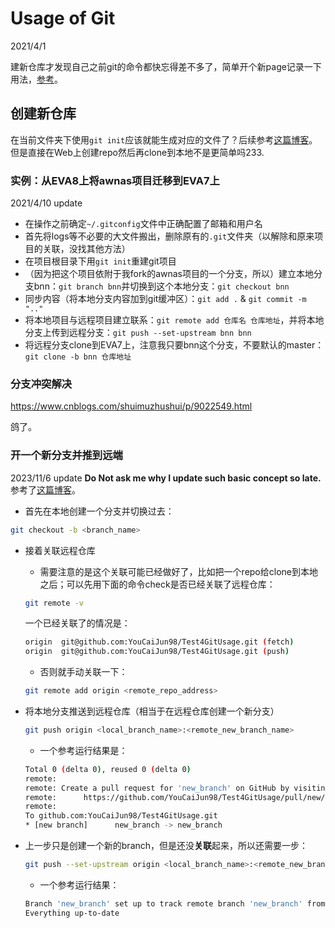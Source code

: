 # Usage of Git  

2021/4/1  

建新仓库才发现自己之前git的命令都快忘得差不多了，简单开个新page记录一下用法，[参考](https://www.bootcss.com/p/git-guide/)。  


## 创建新仓库  
在当前文件夹下使用`git init`应该就能生成对应的文件了？后续参考[这篇博客](https://blog.csdn.net/zamamiro/article/details/70172900)。但是直接在Web上创建repo然后再clone到本地不是更简单吗233.  

### 实例：从EVA8上将awnas项目迁移到EVA7上  
2021/4/10 update  
* 在操作之前确定`~/.gitconfig`文件中正确配置了邮箱和用户名  
* 首先将logs等不必要的大文件搬出，删除原有的`.git`文件夹（以解除和原来项目的关联，没找其他方法）  
* 在项目根目录下用`git init`重建git项目  
* （因为把这个项目依附于我fork的awnas项目的一个分支，所以）建立本地分支bnn：`git branch bnn`并切换到这个本地分支：`git checkout bnn`  
* 同步内容（将本地分支内容加到git缓冲区）：`git add .` & `git commit -m ".."`  
* 将本地项目与远程项目建立联系：`git remote add 仓库名 仓库地址`，并将本地分支上传到远程分支：`git push --set-upstream bnn bnn`  
* 将远程分支clone到EVA7上，注意我只要bnn这个分支，不要默认的master：`git clone -b bnn 仓库地址`  

### 分支冲突解决  
https://www.cnblogs.com/shuimuzhushui/p/9022549.html  

鸽了。  


### 开一个新分支并推到远端   
2023/11/6 update
**Do Not ask me why I update such basic concept so late.**  
参考了[这篇博客](https://blog.csdn.net/wangfei0225_/article/details/130734732)。  
* 首先在本地创建一个分支并切换过去：
```bash
git checkout -b <branch_name>
```
* 接着关联远程仓库  
    * 需要注意的是这个关联可能已经做好了，比如把一个repo给clone到本地之后；可以先用下面的命令check是否已经关联了远程仓库：  
    ```bash
    git remote -v
    ```  
    一个已经关联了的情况是：
    ```bash
    origin  git@github.com:YouCaiJun98/Test4GitUsage.git (fetch)
    origin  git@github.com:YouCaiJun98/Test4GitUsage.git (push)
    ```  
    * 否则就手动关联一下：  
    ```bash  
    git remote add origin <remote_repo_address>
    ```  
* 将本地分支推送到远程仓库（相当于在远程仓库创建一个新分支）  
    ```bash  
    git push origin <local_branch_name>:<remote_new_branch_name>  
    ``` 

    * 一个参考运行结果是：  
    ```bash  
    Total 0 (delta 0), reused 0 (delta 0)
    remote:
    remote: Create a pull request for 'new_branch' on GitHub by visiting:
    remote:      https://github.com/YouCaiJun98/Test4GitUsage/pull/new/new_branch
    remote:
    To github.com:YouCaiJun98/Test4GitUsage.git
    * [new branch]      new_branch -> new_branch
    ```  
* 上一步只是创建一个新的branch，但是还没**关联**起来，所以还需要一步：  
    ```bash  
    git push --set-upstream origin <local_branch_name>:<remote_new_branch_name>  
    ```  

    * 一个参考运行结果：  
    ```bash  
    Branch 'new_branch' set up to track remote branch 'new_branch' from 'origin'.
    Everything up-to-date
    ```  

